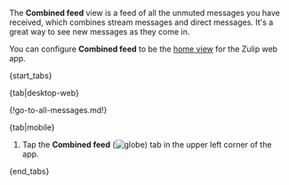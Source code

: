 The **Combined feed** view is a feed of all the unmuted messages you have
received, which combines stream messages and direct messages. It's a great way
to see new messages as they come in.

You can configure **Combined feed** to be the [home
view](/help/configure-home-view#configure-home-view) for the Zulip web app.

{start_tabs}

{tab|desktop-web}

{!go-to-all-messages.md!}

{tab|mobile}

1. Tap the **Combined feed**
   (<img src="/static/images/help/mobile-globe-icon.svg" alt="globe" class="help-center-icon"/>)
   tab in the upper left corner of the app.

{end_tabs}
